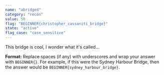 ```yaml
---
name: "abridged"
category: "recon"
value: 50
flag: "BEGINNER{christopher_cassaniti_bridge}"
state: "active"
flag_case: "case_sensitive"
---
```


This bridge is cool, I wonder what it's called...

**Format:** Replace spaces (if any) with underscores and wrap your answer with `BEGINNER{}`. For example, if this were the Sydney Harbour Bridge, then the answer would be `BEGINNER{sydney_harbour_bridge}`.

